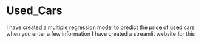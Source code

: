 # Used_Cars
I have created a multiple regression model to predict the price of used cars when you enter a few information
I have created a streamlit website for this
